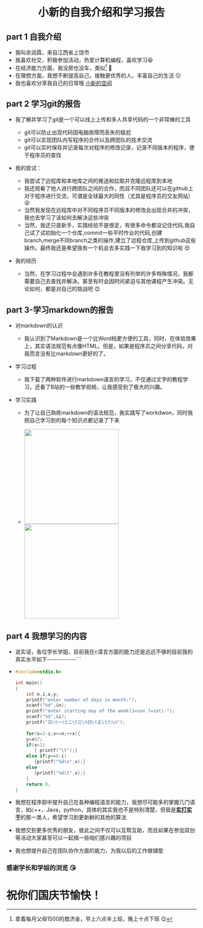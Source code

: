 # <center > 小新的自我介绍和学习报告</center>
 

## part 1 自我介绍

+ 我叫余润霖，来自江西省上饶市
+ 我喜欢社交，积极参加活动，热爱计算机编程，喜欢学习:satisfied:
+ 在经济能力方面，我没房也没车，类似[^大学低保户 ] :grimacing:
+ 在理想方面，我想不断提高自己，接触更优秀的人，丰富自己的生活  :kissing:
+ 我也喜欢分享我自己的日常哦  [小新的空间](https://user.qzone.qq.com/2712621291/infocenter)

## part 2 学习git的报告

+ 我了解并学习了git是一个可以线上上传和多人共享代码的一个非常棒的工具
  + git可以防止出现代码因电脑故障而丢失的尴尬
  + git可以实现团队内写程序的合作以及跨团队的技术交流
  + git可以实时保存并记录每次对程序的修改记录，记录不同版本的程序，便于程序员的查找

+ 我的尝试：
  + 我尝试了远程库和本地库之间的推送和拉取并克隆远程库到本地
  + 我还观看了他人进行跨团队之间的合作，而且不同团队还可以在github上对于程序进行交流，可谓是全球最大的同性（尤其是程序员的交友网站）:stuck_out_tongue_closed_eyes:
  + 当然我发现在远程库中对不同程序员不同版本的修改会出现合并的冲突，我也去学习了该如何去解决这些冲突
  + 当然，我还只是新手，实践经验不是很足，有很多命令都没记住代码,我自己试了试初始化一个仓库,commit一些平时作业的代码,创建branch,merge不同branch之类的操作,建立了远程仓库,上传到github这些操作。最终我还是希望我有一个机会去多实践一下我学习到的知识啦  :heart_eyes:

+ 我的经历
  + 当然，在学习过程中会遇到许多在教程里没有列举的许多特殊情况，我都需要自己去查找并解决。甚至有时会因时间紧迫与其他课程产生冲突。无论如何，都是对自己的挑战吧 :blush:

## part 3-学习markdown的报告

+ 对markdown的认识
  + 我认识到了Markdown是一个比Word档更方便的工具，同时，在体验效果上，其实语法规范有点像HTML。但是，如果是程序员之间分享代码，对我而言没有比markdown更好的了。

+ 学习过程
  + 我下载了两种软件进行markdown语言的学习，不仅通过文字的教程学习，还看了B站的一些教学视频，让我感受到了极大的兴趣。

+ 学习实践

  + 为了让自己熟练markdown的语法规范，我实践写了workdwon，同时我把自己学习到的每个知识点都记录了下来

  + <img src="E:\git space\git xiaoxin introduction\xiaoxin-introduction\MM$@Z]V)RB[MZ@YZ4]XV4TW.png" width="250">  <img src="E:\git space\git xiaoxin introduction\xiaoxin-introduction\5LC8%FEB[[3@WA[7@[(X1Y3.png" width=250>

    

## part 4 我想学习的内容

+ 说实话，各位学长学姐，目前我在c语言方面的能力还是远远不够的目前我的真实水平如下------------```

+ ```c
  #include<stdio.h>
  
  int main()
  {
      int n,i,x,y;
      printf("enter number of days in month:");
      scanf("%d",&n);
      printf("enter starting day of the week(1=sun 7=sat):");
      scanf("%d",&i);
      printf("日\t一\t二\t三\t四\t五\t六\n");
      
      for(x=2-i;x<=n;++x){   
      y=x%7;
      if(x<1)
         { printf("\t");}
      else if(y==8-i)
         {printf("%d\n",x);}
      else  
         {printf("%d\t",x);}
      }
      return 0;
  }

+ 我想在程序部中提升自己在各种编程语言的能力，我想尽可能多的掌握几门语言，如c++，Java，python，具体的其实我也不是特别清楚，但我是<u>**实打实干**</u>的那一类人，希望学习到更新鲜的其他的算法

+ 我想交到更多优秀的朋友，彼此之间不仅可以互帮互助，而且如果在参加双创等活动大家甚至可以一起搞一些咱们感兴趣的项目

+ 我也想提升自己在团队协作方面的能力，为我以后的工作做铺垫

  

### 感谢学长和学姐的浏览 :kissing_heart:

# 祝你们国庆节愉快！













[^大学低保户 ]:拿着每月父母1500的救济金，早上六点半上班，晚上十点下班 :relieved:



